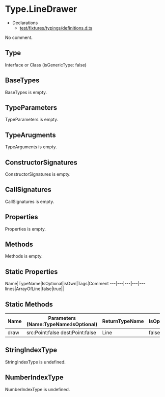 # Type.LineDrawer

* Declarations
  * [test/fixtures/typings/definitions.d.ts](/test/fixtures/typings/definitions.d.ts#L56)

No comment.

## Type

Interface or Class (isGenericType: false)

## BaseTypes

BaseTypes is empty.

## TypeParameters

TypeParameters is empty.

## TypeArugments

TypeArguments is empty.

## ConstructorSignatures

ConstructorSignatures is empty.

## CallSignatures

CallSignatures is empty.

## Properties

Properties is empty.

## Methods

Methods is empty.

## Static Properties

Name|TypeName|IsOptional|isOwn|Tags|Comment
---|---|---|---|---
lines|ArrayOfLine|false|true||

## Static Methods

Name|Parameters (Name:TypeName:IsOptional)|ReturnTypeName|IsOptional|isOwn|Comment
---|---|---|---|---|---
draw|src:Point:false dest:Point:false |Line|false|true|  

## StringIndexType

StringIndexType is undefined.

## NumberIndexType

NumberIndexType is undefined.
